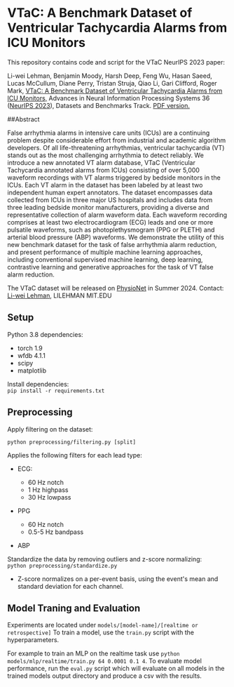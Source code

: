 # VTaC: A Benchmark Dataset of Ventricular Tachycardia Alarms from ICU Monitors

This repository contains code and script for the VTaC NeurIPS 2023 paper: 

Li-wei Lehman, Benjamin Moody, Harsh Deep, Feng Wu, Hasan Saeed, Lucas McCullum, Diane Perry, Tristan Struja, Qiao Li, Gari Clifford, Roger Mark, [VTaC: A Benchmark Dataset of Ventricular Tachycardia Alarms from ICU Monitors,](https://proceedings.neurips.cc/paper_files/paper/2023/hash/7a53bf4e02022aad32a4019d41b3b476-Abstract-Datasets_and_Benchmarks.html) Advances in Neural Information Processing Systems 36 ([NeurIPS 2023](https://proceedings.neurips.cc/paper_files/paper/2023)), Datasets and Benchmarks Track.
[PDF version.](https://proceedings.neurips.cc/paper_files/paper/2023/file/7a53bf4e02022aad32a4019d41b3b476-Paper-Datasets_and_Benchmarks.pdf)

##Abstract

False arrhythmia alarms in intensive care units (ICUs) are a continuing problem
despite considerable effort from industrial and academic algorithm developers. Of
all life-threatening arrhythmias, ventricular tachycardia (VT) stands out as the
most challenging arrhythmia to detect reliably. We introduce a new annotated
VT alarm database, VTaC (Ventricular Tachycardia annotated alarms from ICUs)
consisting of over 5,000 waveform recordings with VT alarms triggered by bedside
monitors in the ICUs. Each VT alarm in the dataset has been labeled by at least
two independent human expert annotators. The dataset encompasses data collected
from ICUs in three major US hospitals and includes data from three leading bedside
monitor manufacturers, providing a diverse and representative collection of alarm
waveform data. Each waveform recording comprises at least two electrocardiogram
(ECG) leads and one or more pulsatile waveforms, such as photoplethysmogram
(PPG or PLETH) and arterial blood pressure (ABP) waveforms. We demonstrate
the utility of this new benchmark dataset for the task of false arrhythmia alarm
reduction, and present performance of multiple machine learning approaches,
including conventional supervised machine learning, deep learning, contrastive
learning and generative approaches for the task of VT false alarm reduction. 

The VTaC dataset will be released on [PhysioNet](physionet.org) in Summer 2024.
Contact: [Li-wei Lehman](https://web.mit.edu/lilehman/www/), LILEHMAN <AT> MIT.EDU


## Setup

Python 3.8 dependencies:
 - torch 1.9
 - wfdb 4.1.1
 - scipy
 - matplotlib

Install dependencies:\
`pip install -r requirements.txt`

## Preprocessing

Apply filtering on the dataset:

`python preprocessing/filtering.py [split]`

Applies the following filters for each lead type:
- ECG:
    - 60 Hz notch
    - 1 Hz highpass
    - 30 Hz lowpass
- PPG
    - 60 Hz notch
    - 0.5-5 Hz bandpass

- ABP

Standardize the data by removing outliers and z-score normalizing:\
`python preprocessing/standardize.py`

 - Z-score normalizes on a per-event basis, using the event's mean and standard deviation for each channel.

## Model Traning and Evaluation
Experiments are located under `models/[model-name]/[realtime or retrospective]`
To train a model, use the `train.py` script with the hyperparameters.

For example to train an MLP on the realtime task use `python models/mlp/realtime/train.py 64 0.0001 0.1 4`. To evaluate model performance, run the `eval.py` script which will evaluate on all models in the trained models output directory and produce a csv with the results. 


